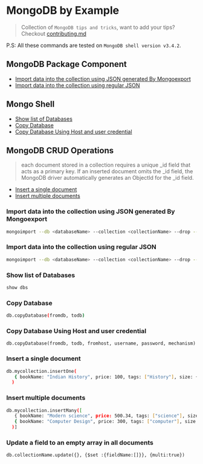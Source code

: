 # MongoDB by Example

> Collection of `MongoDB tips and tricks`, want to add your tips? Checkout [contributing.md](./contributing.md)

P.S: All these commands are tested on `MongoDB shell version v3.4.2`.
## MongoDB Package Component
* [Import data into the collection using JSON generated By Mongoexport](#import-data-into-the-collection-using-json-generated-by-mongoexport)
* [Import data into the collection using regular JSON](#import-data-into-the-collection-using-regular-json)

## Mongo Shell
   * [Show list of Databases](#show-list-of-databases)
   * [Copy Database](#copy-database)
   * [Copy Database Using Host and user credential](#copy-database-using-host-and-user-credential)

## MongoDB CRUD Operations
   > each document stored in a collection requires a unique _id field that acts as a primary key. 
   If an inserted document omits the _id field, the MongoDB driver automatically generates an ObjectId for the _id field.
   * [Insert a single document](#insert-a-single-document)
   * [Insert multiple documents](#insert-multiple-documents)
   
   
<!--------------------- MongoDB Package Component --------------------------->
### Import data into the collection using JSON generated By Mongoexport
```sh
mongoimport --db <databaseName> --collection <collectionName> --drop --file <jsonFile>.json
```
### Import data into the collection using regular JSON
```sh
mongoimport --db <databaseName> --collection <collectionName> --drop --file <jsonFile>.json --jsonArray
```
<!----------- Mongo Shell----------------------------------------------------->
### Show list of Databases
```bash
show dbs
```
### Copy Database
```sh
db.copyDatabase(fromdb, todb)
```
### Copy Database Using Host and user credential
```
db.copyDatabase(fromdb, todb, fromhost, username, password, mechanism)
```
<!--------------------- MongoDB CRUD Operations --------------------------->

### Insert a single document

```bash
db.mycollection.insertOne(
   { bookName: "Indian History", price: 100, tags: ["History"], size: { h: 28, w: 35.5, uom: "cm" } }
  )
```

### Insert multiple documents

```bash
db.mycollection.insertMany([
   { bookName: "Modern science", price: 500.34, tags: ["science"], size: { h: 28, w: 35.5, uom: "cm" } },
   { bookName: "Computer Design", price: 300, tags: ["computer"], size: { h: 28, w: 35.5, uom: "cm" } },
  )]
```
### Update a field to an empty array in all documents
```
db.collectionName.update({}, {$set :{fieldName:[]}}, {multi:true})
```